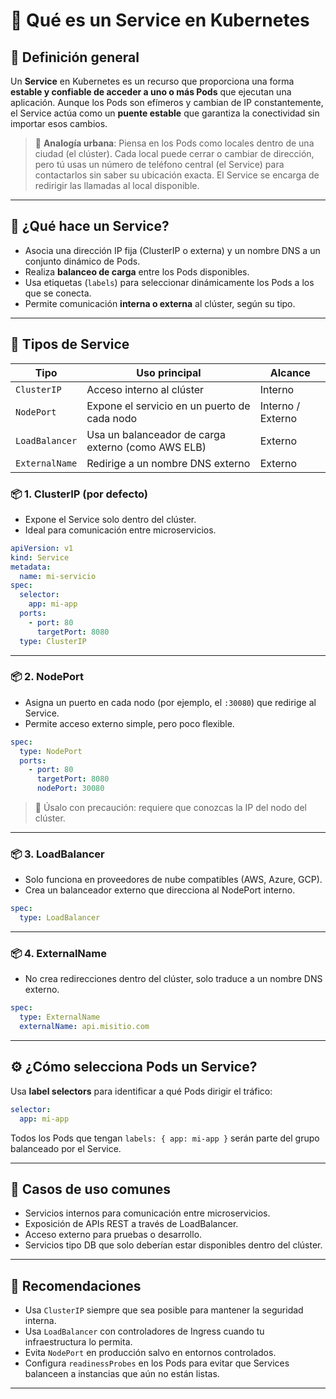 # 📡 Qué es un Service en Kubernetes

## 📘 Definición general

Un **Service** en Kubernetes es un recurso que proporciona una forma **estable y confiable de acceder a uno o más Pods** que ejecutan una aplicación. Aunque los Pods son efímeros y cambian de IP constantemente, el Service actúa como un **puente estable** que garantiza la conectividad sin importar esos cambios.

> 🔄 **Analogía urbana**: Piensa en los Pods como locales dentro de una ciudad (el clúster). Cada local puede cerrar o cambiar de dirección, pero tú usas un número de teléfono central (el Service) para contactarlos sin saber su ubicación exacta. El Service se encarga de redirigir las llamadas al local disponible.

---

## 🧠 ¿Qué hace un Service?

- Asocia una dirección IP fija (ClusterIP o externa) y un nombre DNS a un conjunto dinámico de Pods.
- Realiza **balanceo de carga** entre los Pods disponibles.
- Usa etiquetas (`labels`) para seleccionar dinámicamente los Pods a los que se conecta.
- Permite comunicación **interna o externa** al clúster, según su tipo.


---

## 🧬 Tipos de Service

| Tipo             | Uso principal                                         | Alcance         |
|------------------|-------------------------------------------------------|------------------|
| `ClusterIP`      | Acceso interno al clúster                             | Interno          |
| `NodePort`       | Expone el servicio en un puerto de cada nodo         | Interno / Externo |
| `LoadBalancer`   | Usa un balanceador de carga externo (como AWS ELB)   | Externo          |
| `ExternalName`   | Redirige a un nombre DNS externo                      | Externo          |

### 📦 1. ClusterIP (por defecto)
- Expone el Service solo dentro del clúster.
- Ideal para comunicación entre microservicios.

```yaml
apiVersion: v1
kind: Service
metadata:
  name: mi-servicio
spec:
  selector:
    app: mi-app
  ports:
    - port: 80
      targetPort: 8080
  type: ClusterIP
````

---

### 📦 2. NodePort

* Asigna un puerto en cada nodo (por ejemplo, el `:30080`) que redirige al Service.
* Permite acceso externo simple, pero poco flexible.

```yaml
spec:
  type: NodePort
  ports:
    - port: 80
      targetPort: 8080
      nodePort: 30080
```

> 🧠 Úsalo con precaución: requiere que conozcas la IP del nodo del clúster.

---

### 📦 3. LoadBalancer

* Solo funciona en proveedores de nube compatibles (AWS, Azure, GCP).
* Crea un balanceador externo que direcciona al NodePort interno.

```yaml
spec:
  type: LoadBalancer
```

---

### 📦 4. ExternalName

* No crea redirecciones dentro del clúster, solo traduce a un nombre DNS externo.

```yaml
spec:
  type: ExternalName
  externalName: api.misitio.com
```

---

## ⚙️ ¿Cómo selecciona Pods un Service?

Usa **label selectors** para identificar a qué Pods dirigir el tráfico:

```yaml
selector:
  app: mi-app
```

Todos los Pods que tengan `labels: { app: mi-app }` serán parte del grupo balanceado por el Service.

---

## 🎯 Casos de uso comunes

* Servicios internos para comunicación entre microservicios.
* Exposición de APIs REST a través de LoadBalancer.
* Acceso externo para pruebas o desarrollo.
* Servicios tipo DB que solo deberían estar disponibles dentro del clúster.

---

## 📌 Recomendaciones

* Usa `ClusterIP` siempre que sea posible para mantener la seguridad interna.
* Usa `LoadBalancer` con controladores de Ingress cuando tu infraestructura lo permita.
* Evita `NodePort` en producción salvo en entornos controlados.
* Configura `readinessProbes` en los Pods para evitar que Services balanceen a instancias que aún no están listas.

---

